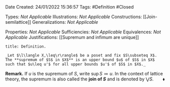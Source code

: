 <br />
<br />

Date Created: 24/01/2022 15:36:57
Tags: #Definition #Closed

Types: _Not Applicable_
Illustrations: _Not Applicable_ 
Constructions: [[Join-semilattice]]
Generalizations: _Not Applicable_

Properties: _Not Applicable_
Sufficiencies: _Not Applicable_
Equivalences: _Not Applicable_
Justifications: [[Supremum and infimum are unique]]

``` ad-Definition
title: Definition.

_Let $\l\langle X,\leq\r\rangle$ be a poset and fix $S\subseteq X$. The **supremum of $S$ in $X$** is an upper bound $u$ of $S$ in $X$ such that $u\leq u'$ for all upper bounds $u'$ of $S$ in $X$._

```

**Remark.** If $u$ is the supremum of $S$, write $\sup S\coloneqq u$. In the context of lattice theory, the supremum is also called the **join of $S$** and is denoted by $\bigvee S$.<span style="float:right;">$\blacklozenge$</span>

